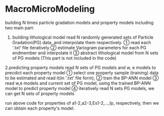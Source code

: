 # MacroMicroModeling
building N times particle gradation models and property models
including two main part:

1. building lithological model
read N randomly generated sets of Particle Gradation(PG) data, and interpolate them respectively.
① read each '.txt' file iteratively
② estimate Variogram parameters for each PG endmember and interpolate it
③ abstract lithological model from N sets of PG models (This part is not included in the code)



2.predicting property models
read N sets of PG models and w, e models to precdict each property model
① select one property sample (training) data to be estimated and read it(in '.txt' file form),
② train the BP-ANN model
③ read w,e models and current set of PG model, using the trained BP-ANN model to predict property model
④ iteratively read N sets PG models, we can get N sets of property models

run above code for properties of a1-2,a2-3,Es1-2,...,Ip, respectively, then we can obtain each property's model.
